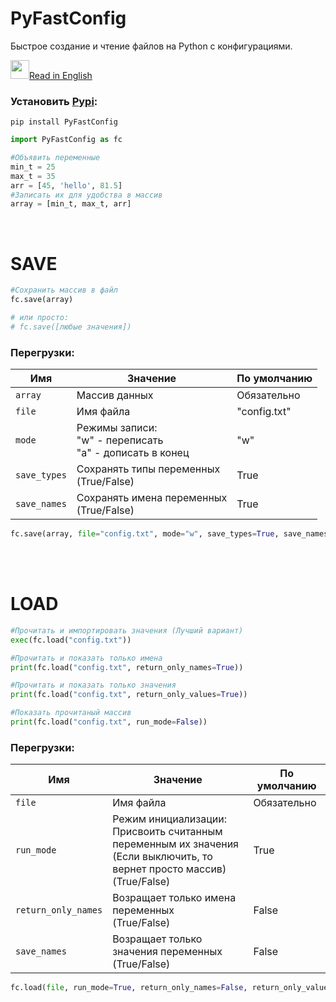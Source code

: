 # PyFastConfig
Быстрое создание и чтение файлов на Python с конфигурациями.

<a href="README.md"><img src="https://emojio.ru/images/twitter-64/1f1fa-1f1f8.png" width="30" height="30"></img>Read in English</a>

### Установить <a href="https://pypi.org/project/PyFastConfig/">Pypi</a>:
```
pip install PyFastConfig
```

```Python
import PyFastConfig as fc

#Объявить переменные
min_t = 25
max_t = 35
arr = [45, 'hello', 81.5]
#Записать их для удобства в массив
array = [min_t, max_t, arr]
```
</br>

# SAVE
```Python
#Сохранить массив в файл
fc.save(array)

# или просто:
# fc.save([любые значения])
```

### Перегрузки: </br>

<table>
  <thead>
  <tr>       <th align="center">Имя</th>       <th align="center">Значение</th>       <th align="center">По умолчанию</th></tr>
  </thead>
  
  <tr><td>   <code>array</code></td>           <td>Массив данных</td>                                                    <td>Обязательно</td></tr>
  <tr><td>   <code>file</code></td>            <td>Имя файла</td>                                                        <td>"config.txt"</td></tr>
  <tr><td>   <code>mode</code></td>            <td>Режимы записи:<br/>"w" - переписать<br/>"a" - дописать в конец</td>   <td>"w"</td></tr>
  <tr><td>   <code>save_types</code></td>      <td>Сохранять типы переменных<br/>(True/False)</td>                       <td>True</td></tr>
  <tr><td>   <code>save_names</code></td>      <td>Сохранять имена переменных<br/>(True/False)</td>                      <td>True</td></tr>
</table>

```Python
fc.save(array, file="config.txt", mode="w", save_types=True, save_names=True)
```

</br></br>

# LOAD
```Python
#Прочитать и импортировать значения (Лучший вариант)
exec(fc.load("config.txt"))

#Прочитать и показать только имена
print(fc.load("config.txt", return_only_names=True))

#Прочитать и показать только значения
print(fc.load("config.txt", return_only_values=True))

#Показать прочитаный массив
print(fc.load("config.txt", run_mode=False))
```

### Перегрузки: </br>

<table>
  <thead>
  <tr>       <th align="center">Имя</th>             <th align="center">Значение</th>                                      <th align="center">По умолчанию</th></tr>
  </thead>
  
  <tr><td>   <code>file</code></td>                  <td>Имя файла</td>                                                    <td>Обязательно</td></tr>
  <tr><td>   <code>run_mode</code></td>              <td>Режим инициализации:<br/>Присвоить считанным переменным их значения<br/>(Если выключить, то вернет просто массив)<br/>(True/False)</td>   <td>True</td></tr>
  <tr><td>   <code>return_only_names</code></td>     <td>Возращает только имена переменных<br/>(True/False)</td>           <td>False</td></tr>
  <tr><td>   <code>save_names</code></td>            <td>Возращает только значения переменных<br/>(True/False)</td>        <td>False</td></tr>
</table>


```Python
fc.load(file, run_mode=True, return_only_names=False, return_only_values=False)
```
